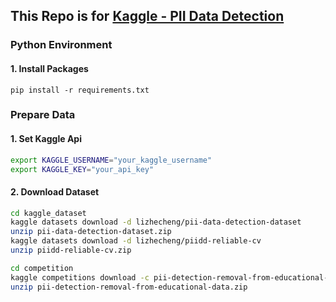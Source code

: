 ## This Repo is for [Kaggle - PII Data Detection](https://www.kaggle.com/competitions/pii-detection-removal-from-educational-data)

### Python Environment

#### 1. Install Packages

```b
pip install -r requirements.txt
```

### Prepare Data

#### 1. Set Kaggle Api

```bash
export KAGGLE_USERNAME="your_kaggle_username"
export KAGGLE_KEY="your_api_key"
```

#### 2. Download Dataset

```bash
cd kaggle_dataset
kaggle datasets download -d lizhecheng/pii-data-detection-dataset
unzip pii-data-detection-dataset.zip
kaggle datasets download -d lizhecheng/piidd-reliable-cv
unzip piidd-reliable-cv.zip
```

```bash
cd competition
kaggle competitions download -c pii-detection-removal-from-educational-data
unzip pii-detection-removal-from-educational-data.zip
```

